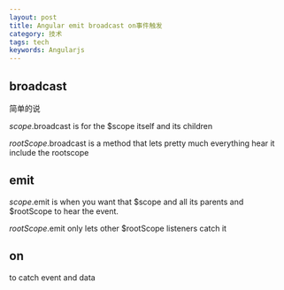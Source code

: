 ```yaml
---
layout: post
title: Angular emit broadcast on事件触发
category: 技术
tags: tech
keywords: Angularjs
---
```



## broadcast

简单的说

$scope.$broadcast is for the $scope itself and its children

$rootScope.$broadcast is a method that lets pretty much everything hear it include the rootscope

## emit

$scope.$emit is when you want that $scope and all its parents and $rootScope to hear the event.

$rootScope.$emit only lets other $rootScope listeners catch it

## on
to catch event and data
